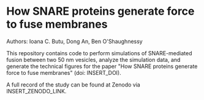 # How SNARE proteins generate force to fuse membranes

Authors: Ioana C. Butu, Dong An, Ben O'Shaughnessy

This repository contains code to perform simulations of SNARE-mediated fusion between two 50 nm vesicles, analyze the simulation data, and generate the technical figures for the paper "How SNARE proteins generate force to fuse membranes" (doi: INSERT_DOI).

A full record of the study can be found at Zenodo via
INSERT_ZENODO_LINK.